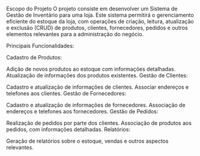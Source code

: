Escopo do Projeto
O projeto consiste em desenvolver um Sistema de Gestão de Inventário para uma loja. Este sistema permitirá o gerenciamento eficiente do estoque da loja, com operações de criação, leitura, atualização e exclusão (CRUD) de produtos, clientes, fornecedores, pedidos e outros elementos relevantes para a administração do negócio.

Principais Funcionalidades:

Cadastro de Produtos:

Adição de novos produtos ao estoque com informações detalhadas.
Atualização de informações dos produtos existentes.
Gestão de Clientes:

Cadastro e atualização de informações de clientes.
Associar endereços e telefones aos clientes.
Gestão de Fornecedores:

Cadastro e atualização de informações de fornecedores.
Associação de endereços e telefones aos fornecedores.
Gestão de Pedidos:

Realização de pedidos por parte dos clientes.
Associação de produtos aos pedidos, com informações detalhadas.
Relatórios:

Geração de relatórios sobre o estoque, vendas e outros aspectos relevantes.